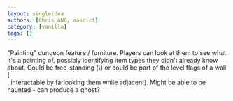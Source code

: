 ```yaml
---
layout: singleidea
authors: [Chris_ANG, aosdict]
category: [vanilla]
tags: []
---
```

"Painting" dungeon feature / furniture. Players can look at them to see what it's a painting of, possibly identifying item types they didn't already know about. Could be free-standing (<span class="nhsym clr-magenta">\\</span>) or could be part of the level flags of a wall (<span class="nhsym clr-magenta">\
</span>, interactable by farlooking them while adjacent). Might be able to be haunted - can produce a ghost?
